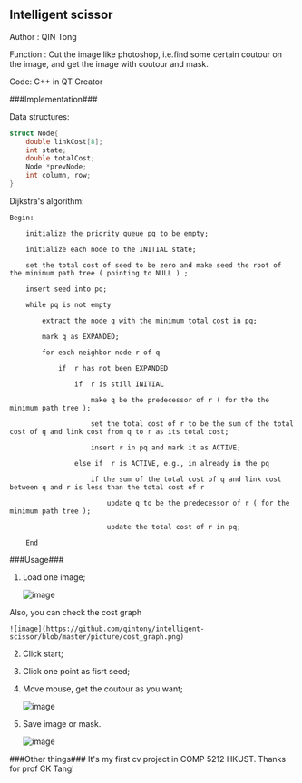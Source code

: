 ## Intelligent scissor ##

Author : QIN Tong

Function : Cut the image like photoshop, i.e.find some certain coutour on the image, and get the image with coutour and mask.
		   
Code: C++ in QT Creator

###Implementation###

Data structures:	
```c++
struct Node{
	double linkCost[8];
	int state;
	double totalCost;
	Node *prevNode;
	int column, row; 
}
```

Dijkstra's algorithm:
```
Begin:

    initialize the priority queue pq to be empty;

    initialize each node to the INITIAL state;

    set the total cost of seed to be zero and make seed the root of the minimum path tree ( pointing to NULL ) ;

    insert seed into pq;

    while pq is not empty 

        extract the node q with the minimum total cost in pq;

        mark q as EXPANDED;

        for each neighbor node r of q  

            if  r has not been EXPANDED

                if  r is still INITIAL

                    make q be the predecessor of r ( for the the minimum path tree );

                    set the total cost of r to be the sum of the total cost of q and link cost from q to r as its total cost;

                    insert r in pq and mark it as ACTIVE;

                else if  r is ACTIVE, e.g., in already in the pq 

                    if the sum of the total cost of q and link cost between q and r is less than the total cost of r

                        update q to be the predecessor of r ( for the minimum path tree );

                        update the total cost of r in pq;

	End
```

###Usage###
1. Load one image;

	![image](https://github.com/qintony/intelligent-scissor/blob/master/picture/main_ui.png)

Also, you can check the cost graph

	![image](https://github.com/qintony/intelligent-scissor/blob/master/picture/cost_graph.png)

2. Click start;

3. Click one point as fisrt seed;

4. Move mouse, get the coutour as you want;

	![image](https://github.com/qintony/intelligent-scissor/blob/master/picture/get_contour.png)

5. Save image or mask.

	![image](https://github.com/qintony/intelligent-scissor/blob/master/picture/get_mask.png)




###Other things###
It's my first cv project in COMP 5212 HKUST. Thanks for prof CK Tang! 
